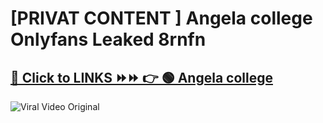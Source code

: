 
 # [PRIVAT CONTENT ] Angela college Onlyfans Leaked 8rnfn

## <h2><a href="https://clipsfans.com/Angela_college&ref=git">🔗 Click to LINKS ⏩⏩ 👉 🟢 Angela college </a></h2>

<a href="https://clipsfans.com/Angela_college&ref=git" rel="nofollow" data-target="animated-image.originalLink"><img src="https://i.ibb.co.com/xMMVF88/686577567.gif" alt="Viral Video Original" style="max-width: 100%; display: inline-block;" data-target="animated-image.originalImage"></a>

